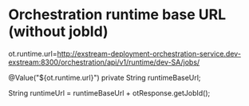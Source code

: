 # Orchestration runtime base URL (without jobId)
ot.runtime.url=http://exstream-deployment-orchestration-service.dev-exstream:8300/orchestration/api/v1/runtime/dev-SA/jobs/

@Value("${ot.runtime.url}")
private String runtimeBaseUrl;

String runtimeUrl = runtimeBaseUrl + otResponse.getJobId();
